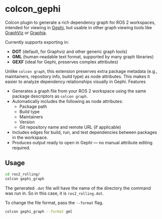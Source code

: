 # colcon_gephi

Colcon plugin to generate a rich dependency graph for ROS 2 workspaces, intended for viewing
in [Gephi](https://gephi.org/), but usable in other graph viewing tools like [GraphViz](https://graphviz.org/)
or [Graphia](https://graphia.app/).

Currently supports exporting in:
- **DOT** (default, for Graphviz and other generic graph tools)
- **GML** (human-readable text format, supported by many graph libraries)
- **GEXF** (ideal for Gephi, preserves complex attributes)

Unlike `colcon graph`, this extension preserves extra package metadata (e.g., maintainers, repository info, build type)
as node attributes. This makes it easier to analyze dependency relationships visually in Gephi.
Features

- Generates a graph file from your ROS 2 workspace using the same package descriptors as `colcon graph`.
- Automatically includes the following as node attributes:
    - Package path
    - Build type
    - Maintainers
    - Version
    - Git repository name and remote URL (if applicable)
- Includes edges for build, run, and test dependencies between packages in the workspace.
- Produces output ready to open in Gephi — no manual attribute editing required.

## Usage

```bash
cd ros2_rolling/
colcon gephi_graph
```

The generated `.dot` file will have the name of the directory the command was run in. So in this case,
it is `ros2_rolling.dot`.

To change the file format, pass the `--format` flag.
```bash
colcon gephi_graph --format gml
```

